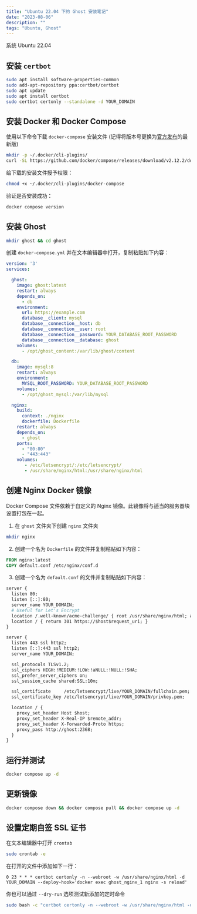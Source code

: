 ```yaml
---
title: "Ubuntu 22.04 下的 Ghost 安装笔记"
date: "2023-08-06"
description: ""
tags: "Ubuntu, Ghost"
---
```

系统 Ubuntu 22.04

## 安装 `certbot` 

```bash
sudo apt install software-properties-common
sudo add-apt-repository ppa:certbot/certbot
sudo apt update
sudo apt install certbot
sudo certbot certonly --standalone -d YOUR_DOMAIN
```

## 安装 Docker 和 Docker Compose

使用以下命令下载 `docker-compose` 安装文件 (记得将版本号更换为[官方发布](https://github.com/docker/compose/releases)的最新版)

```bash
mkdir -p ~/.docker/cli-plugins/
curl -SL https://github.com/docker/compose/releases/download/v2.12.2/docker-compose-linux-x86_64 -o ~/.docker/cli-plugins/docker-compose
```

给下载的安装文件授予权限：

```bash
chmod +x ~/.docker/cli-plugins/docker-compose
```

验证是否安装成功：

```bash
docker compose version
```

## 安装 Ghost

```bash
mkdir ghost && cd ghost
```

创建 `docker-compose.yml` 并在文本编辑器中打开，复制粘贴如下内容：

```yaml
version: '3'
services:

  ghost:
    image: ghost:latest
    restart: always
    depends_on:
      - db
    environment:
      url: https://example.com
      database__client: mysql
      database__connection__host: db
      database__connection__user: root
      database__connection__password: YOUR_DATABASE_ROOT_PASSWORD
      database__connection__database: ghost
    volumes:
      - /opt/ghost_content:/var/lib/ghost/content

  db:
    image: mysql:8
    restart: always
    environment:
      MYSQL_ROOT_PASSWORD: YOUR_DATABASE_ROOT_PASSWORD
    volumes:
      - /opt/ghost_mysql:/var/lib/mysql

  nginx:
    build:
      context: ./nginx
      dockerfile: Dockerfile
    restart: always
    depends_on:
      - ghost
    ports:
      - "80:80"
      - "443:443"
    volumes:
       - /etc/letsencrypt/:/etc/letsencrypt/
       - /usr/share/nginx/html:/usr/share/nginx/html
```


## 创建 Nginx Docker 镜像

Docker Compose 文件依赖于自定义的 Nginx 镜像。此镜像将与适当的服务器块设置打包在一起。

1. 在 `ghost` 文件夹下创建 `nginx` 文件夹

```bash
mkdir nginx
```

2. 创建一个名为 `Dockerfile` 的文件并复制粘贴如下内容：

```dockerfile
FROM nginx:latest
COPY default.conf /etc/nginx/conf.d
```

3. 创建一个名为 `default.conf` 的文件并复制粘贴如下内容：

```dockerfile
server {
  listen 80;
  listen [::]:80;
  server_name YOUR_DOMAIN;
  # Useful for Let's Encrypt
  location /.well-known/acme-challenge/ { root /usr/share/nginx/html; allow all; }
  location / { return 301 https://$host$request_uri; }
}

server {
  listen 443 ssl http2;
  listen [::]:443 ssl http2;
  server_name YOUR_DOMAIN;

  ssl_protocols TLSv1.2;
  ssl_ciphers HIGH:!MEDIUM:!LOW:!aNULL:!NULL:!SHA;
  ssl_prefer_server_ciphers on;
  ssl_session_cache shared:SSL:10m;

  ssl_certificate     /etc/letsencrypt/live/YOUR_DOMAIN/fullchain.pem;
  ssl_certificate_key /etc/letsencrypt/live/YOUR_DOMAIN/privkey.pem;

  location / {
    proxy_set_header Host $host;
    proxy_set_header X-Real-IP $remote_addr;
    proxy_set_header X-Forwarded-Proto https;
    proxy_pass http://ghost:2368;
  }
}
```

## 运行并测试

```bash
docker compose up -d
```

## 更新镜像

```bash
docker compose down && docker compose pull && docker compose up -d
```

## 设置定期自签 SSL 证书

在文本编辑器中打开 `crontab`

```bash
sudo crontab -e
```

在打开的文件中添加如下一行：

```
0 23 * * * certbot certonly -n --webroot -w /usr/share/nginx/html -d YOUR_DOMAIN --deploy-hook='docker exec ghost_nginx_1 nginx -s reload'
```

你也可以通过 `--dry-run` 选项测试新添加的定时命令

```bash
sudo bash -c "certbot certonly -n --webroot -w /usr/share/nginx/html -d example.com --deploy-hook='docker exec ghost_nginx_1 nginx -s reload'"
```